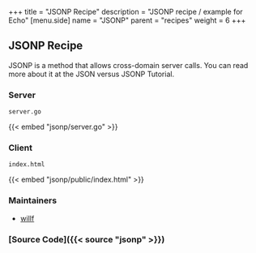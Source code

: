 +++
title = "JSONP Recipe"
description = "JSONP recipe / example for Echo"
[menu.side]
  name = "JSONP"
  parent = "recipes"
  weight = 6
+++

## JSONP Recipe

JSONP is a method that allows cross-domain server calls. You can read more about it at the JSON versus JSONP Tutorial.

### Server

`server.go`

{{< embed "jsonp/server.go" >}}

### Client

`index.html`

{{< embed "jsonp/public/index.html" >}}

### Maintainers

- [willf](https://github.com/willf)

### [Source Code]({{< source "jsonp" >}})

